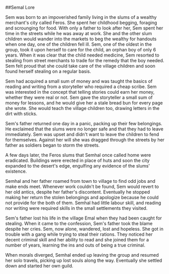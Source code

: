 ##Semal Lore

Sem was born to an impoverished family living in the slums of a wealthy merchant's city called Feros. She spent her childhood begging, foraging and scrounging for food. With only a father to look after her, Sem spent her time in the streets while he was away at work. She and the other slum children would wander into the markets to beg the wealthy for handouts when one day, one of the children fell ill. Sem, one of the oldest in the group, took it upon herself to care for the child, an orphan boy of only 6 years. When it was clear that the child needed medicine, Sem resorted to stealing from street merchants to trade for the remedy that the boy needed. Sem felt proud that she could take care of the village children and soon found herself stealing on a regular basis.

Sem had acquired a small sum of money and was taught the basics of reading and writing from a storyteller who required a cheap scribe. Sem was interested in the concept that telling stories could earn her money, whether they were real or not. Sem gave the storyteller a small sum of money for lessons, and he would give her a stale bread bun for every page she wrote. She would teach the village children too, drawing letters in the dirt with sticks.

Sem's father returned one day in a panic, packing up their few belongings. He exclaimed that the slums were no longer safe and that they had to leave immediately. Sem was upset and didn't want to leave the children to fend for themselves. Against her will she was dragged through the streets by her father as soldiers began to storm the streets. 

A few days later, the Feros slums that Semhal once called home were eradicated. Buildings were erected in place of huts and soon the city expanded to the desert's edge, engulfing any evidence of the slums' existence.

Semhal and her father roamed from town to village to find odd jobs and make ends meet. Whenever work couldn't be found, Sem would revert to her old antics, despite her father's discontent. Eventually he stopped making her return the stolen belongings  and apologize because he could not provide for the both of them. Semhal had little labour skill, and reading nor writing were required skills in the small settlements they visited. 

Sem's father lost his life in the village Emal when they had been caught for stealing. When it came to the confession, Sem's father took the blame despite her cries. Sem, now alone, wandered, lost and hopeless. She got in trouble with a gang while trying to steal their rations. They noticed her decent criminal skill and her ability to read and she joined them for a number of years, learning the ins and outs of being a true criminal.

When morals diverged, Semhal ended up leaving the group and resumed her solo travels, picking up lost souls along the way. Eventually she settled down and started her own guild.
